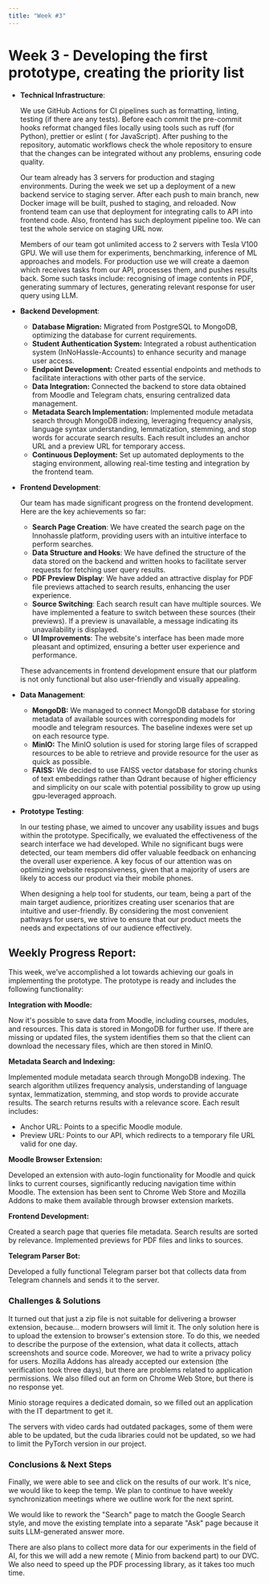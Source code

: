 ```yaml
---
title: "Week #3"
---
```


# Week 3 - Developing the first prototype, creating the priority list

- **Technical Infrastructure**:

  We use GitHub Actions for CI pipelines such as formatting, linting, testing (if there are any tests). Before each
  commit the pre-commit hooks reformat changed files locally using tools such as ruff (for Python), prettier or eslint (
  for JavaScript). After pushing to the repository, automatic workflows check the whole repository to ensure that the
  changes can be integrated without any problems, ensuring code quality.

  Our team already has 3 servers for production and staging environments. During the week we set up a deployment of a
  new backend service to staging server. After each push to main branch, new Docker image will be built, pushed to
  staging, and reloaded. Now frontend team can use that deployment for integrating calls to API into frontend code.
  Also, frontend has such deployment pipeline too. We can test the whole service on staging URL now.

  Members of our team got unlimited access to 2 servers with Tesla V100 GPU. We will use them for experiments,
  benchmarking, inference of ML approaches and models. For production use we will create a daemon which receives tasks
  from our API, processes them, and pushes results back. Some such tasks include: recognising of image contents in PDF,
  generating summary of lectures, generating relevant response for user query using LLM.

- **Backend Development**:
    - **Database Migration:** Migrated from PostgreSQL to MongoDB, optimizing the database for current requirements.
    - **Student Authentication System:** Integrated a robust authentication system (InNoHassle-Accounts) to enhance
      security and manage user access.
    - **Endpoint Development:** Created essential endpoints and methods to facilitate interactions with other parts of
      the service.
    - **Data Integration:** Connected the backend to store data obtained from Moodle and Telegram chats, ensuring
      centralized data management.
    - **Metadata Search Implementation:** Implemented module metadata search through MongoDB indexing, leveraging
      frequency analysis, language syntax understanding, lemmatization, stemming, and stop words for accurate search
      results. Each result includes an anchor URL and a preview URL for temporary access.
    - **Continuous Deployment:** Set up automated deployments to the staging environment, allowing real-time testing and
      integration by the frontend team.
- **Frontend Development**:

  Our team has made significant progress on the frontend development. Here are the key achievements so far:

    - **Search Page Creation**: We have created the search page on the Innohassle platform, providing users with an
      intuitive interface to perform searches.
    - **Data Structure and Hooks**: We have defined the structure of the data stored on the backend and written hooks to
      facilitate server requests for fetching user query results.
    - **PDF Preview Display**: We have added an attractive display for PDF file previews attached to search results,
      enhancing the user experience.
    - **Source Switching**: Each search result can have multiple sources. We have implemented a feature to switch
      between these sources (their previews). If a preview is unavailable, a message indicating its unavailability is
      displayed.
    - **UI Improvements**: The website's interface has been made more pleasant and optimized, ensuring a better user
      experience and performance.

  These advancements in frontend development ensure that our platform is not only functional but also user-friendly and
  visually appealing.

- **Data Management**:
    - **MongoDB:** We managed to connect MongoDB database for storing metadata of available sources with corresponding
      models for moodle and telegram resources. The baseline indexes were set up on each resource type.
    - **MinIO:** The MinIO solution is used for storing large files of scrapped resources to be able to retrieve and
      provide resource for the user as quick as possible.
    - **FAISS:** We decided to use FAISS vector database for storing chunks of text embeddings rather than Qdrant
      because of higher efficiency and simplicity on our scale with potential possibility to grow up using gpu-leveraged
      approach.
- **Prototype Testing**:

  In our testing phase, we aimed to uncover any usability issues and bugs within the prototype. Specifically, we
  evaluated the effectiveness of the search interface we had developed. While no significant bugs were detected, our
  team members did offer valuable feedback on enhancing the overall user experience. A key focus of our attention was on
  optimizing website responsiveness, given that a majority of users are likely to access our product via their mobile
  phones.

  When designing a help tool for students, our team, being a part of the main target audience, prioritizes creating user
  scenarios that are intuitive and user-friendly. By considering the most convenient pathways for users, we strive to
  ensure that our product meets the needs and expectations of our audience effectively.

## **Weekly Progress Report**:

This week, we've accomplished a lot towards achieving our goals in implementing the prototype. The prototype is ready
and includes the following functionality:

**Integration with Moodle:**

Now it's possible to save data from Moodle, including courses, modules, and resources. This data is stored in MongoDB
for further use. If there are missing or updated files, the system identifies them so that the client can download the
necessary files, which are then stored in MinIO.

**Metadata Search and Indexing:**

Implemented module metadata search through MongoDB indexing. The search algorithm utilizes frequency analysis,
understanding of language syntax, lemmatization, stemming, and stop words to provide accurate results. The search
returns results with a relevance score. Each result includes:

- Anchor URL: Points to a specific Moodle module.
- Preview URL: Points to our API, which redirects to a temporary file URL valid for one day.

**Moodle Browser Extension:**

Developed an extension with auto-login functionality for Moodle and quick links to current courses, significantly
reducing navigation time within Moodle. The extension has been sent to Chrome Web Store and Mozilla Addons to make them
available through browser extension markets.

**Frontend Development:**

Created a search page that queries file metadata. Search results are sorted by relevance. Implemented previews for PDF
files and links to sources.

**Telegram Parser Bot:**

Developed a fully functional Telegram parser bot that collects data from Telegram channels and sends it to the server.

### **Challenges & Solutions**

It turned out that just a zip file is not suitable for delivering a browser extension, because... modern browsers will
limit it. The only solution here is to upload the extension to browser's extension store. To do this, we needed to
describe the purpose of the extension, what data it collects, attach screenshots and source code. Moreover, we had to
write a privacy policy for users. Mozilla Addons has already accepted our extension (the verification took three days),
but there are problems related to application permissions. We also filled out an form on Chrome Web Store, but there is
no response yet.

Minio storage requires a dedicated domain, so we filled out an application with the IT department to get it.

The servers with video cards had outdated packages, some of them were able to be updated, but the cuda libraries could
not be updated, so we had to limit the PyTorch version in our project.

### **Conclusions & Next Steps**

Finally, we were able to see and click on the results of our work. It's nice, we would like to keep the temp. We plan to
continue to have weekly synchronization meetings where we outline work for the next sprint.

We would like to rework the "Search" page to match the Google Search style, and move the existing template into a
separate "Ask" page because it suits LLM-generated answer more.

There are also plans to collect more data for our experiments in the field of AI, for this we will add a new remote (
Minio from backend part) to our DVC. We also need to speed up the PDF processing library, as it takes too much time.
